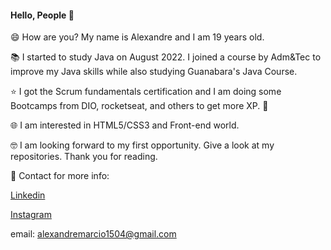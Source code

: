 #### Hello, People 👋

😄 How are you? My name is Alexandre and I am 19 years old.

📚 I started to study Java on August 2022. I joined a course by Adm&Tec to improve my Java skills while also studying Guanabara's Java Course.

⭐ I got the Scrum fundamentals certification and I am doing some Bootcamps from DIO, rocketseat, and others to get more XP. 💫

🌐 I am interested in HTML5/CSS3 and Front-end world.

🤓 I am looking forward to my first opportunity. Give a look at my repositories. Thank you for reading.

📧 Contact for more info:

[Linkedin](https://www.linkedin.com/in/alexandre-paiva-080181247/)

[Instagram](https://www.instagram.com/ops_xandao/)

email: alexandremarcio1504@gmail.com

